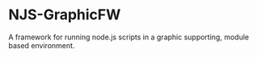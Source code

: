 # NJS-GraphicFW
A framework for running node.js scripts in a graphic supporting, module based environment.
